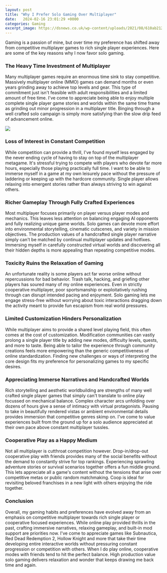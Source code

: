 ```yaml
---
layout: post
title: "Why I Prefer Solo Gaming Over Multiplayer"
date:   2024-02-16 23:01:29 +0000
categories: Gaming
excerpt_image: https://dsnews.co.uk/wp-content/uploads/2021/08/610ab21263bb9.jpg
---
```


Gaming is a passion of mine, but over time my preference has shifted away from competitive multiplayer games to rich single player experiences. Here are some of the key reasons why I now favor solo gaming.
### The Heavy Time Investment of Multiplayer 
Many multiplayer games require an enormous time sink to stay competitive. Massively multiplayer online (MMO) games can demand months or even years grinding away to achieve top levels and gear. This type of commitment just isn't feasible with adult responsibilities and a limited amount of free time. I've come to appreciate being able to enjoy multiple complete single player game stories and worlds within the same time frame as grinding out minor progression in a multiplayer title. Binging through a well crafted solo campaign is simply more satisfying than the slow drip feed of advancement online.

![](https://dsnews.co.uk/wp-content/uploads/2021/08/610ab21263bb9.jpg)
### Loss of Interest in Constant Competition
While competition can provide a thrill, I've found myself less engaged by the never ending cycle of having to stay on top of the multiplayer metagame. It's stressful trying to compete with players who devote far more hours, especially those playing practically full time. I want to be able to immerse myself in a game at my own leisurely pace without the pressure of laddering or keeping up with the hardcore community. Single player allows relaxing into emergent stories rather than always striving to win against others.
### Richer Gameplay Through Fully Crafted Experiences  
Most multiplayer focuses primarily on player versus player modes and mechanics. This leaves less attention on balancing engaging AI opponents and fully realizing unique game worlds. Solo games can devote more effort into environmental storytelling, cinematic cutscenes, and variety in mission objectives. The production values of a handcrafted single player narrative simply can't be matched by continual multiplayer updates and hotfixes. Immersing myself in carefully constructed virtual worlds and discovering all their hidden depths is more appealing than repeating competitive modes.
### Toxicity Ruins the Relaxation of Gaming
An unfortunate reality is some players act far worse online without repercussions for bad behavior. Trash talk, hacking, and griefing other players has soured many of my online experiences. Even in strictly cooperative multiplayer, poor sportsmanship or exploitatively rushing through can disrupt intended pacing and enjoyment. Solo gaming lets me engage stress-free without worrying about toxic interactions dragging down the activity meant to provide fun escapism from real world pressures.
### Limited Customization Hinders Personalization     
While multiplayer aims to provide a shared level playing field, this often comes at the cost of customization. Modification communities can vastly prolong a single player title by adding new modes, difficulty levels, quests, and more to taste. Being able to tailor the experience through community creations feels more empowering than the generic competitiveness of online standardization. Finding new challenges or ways of interpreting the core design fits my preference for personalizing games to my specific desires.
### Appreciating Immerse Narratives and Handcrafted Worlds
Rich storytelling and aesthetic worldbuilding are strengths of many well crafted single player games that simply can't translate to online play focussed on mechanical balance. Complex character arcs unfolding over dozens of hours give a sense of intimacy with virtual protagonists. Pausing to take in beautifully rendered vistas or ambient environmental details provides immersion that competitive genres skimp on. I've come to value experiences built from the ground up for a solo audience appreciated at their own pace above constant multiplayer tussles.
### Cooperative Play as a Happy Medium  
Not all multiplayer is cutthroat competition however. Drop-in/drop-out cooperative play with friends provides many of the social benefits without the demand to constantly strive for top rankings. Experiencing sprawling adventure stories or survival scenarios together offers a fun middle ground. This lets appreciate all a game's content without the tensions that arise over competitive metas or public random matchmaking. Coop is ideal for revisiting beloved franchises in a new light with others enjoying the ride together.
### Conclusion
Overall, my gaming habits and preferences have evolved away from an emphasis on competitive multiplayer towards rich single player or cooperative focused experiences. While online play provided thrills in the past, crafting immersive narratives, relaxing gameplay, and built-in mod support are priorities now. I've come to appreciate games like Subnautica, Red Dead Redemption 2, Hollow Knight and more that take their time developing entire interactive worlds without pressuring constant progression or competition with others. When I do play online, cooperative modes with friends tend to hit the perfect balance. High production value solo gaming delivers relaxation and wonder that keeps drawing me back time and again.